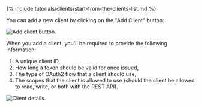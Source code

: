 
{% include tutorials/clients/start-from-the-clients-list.md %}

You can add a new client by clicking on the "Add Client" button:

![Add client button.](images/clients-list-add-client-button.png)

When you add a client, you'll be required to provide the following information:

1. A unique client ID,
2. How long a token should be valid for once issued,
3. The type of OAuth2 flow that a client should use,
4. The scopes that the client is allowed to use (should the client be allowed to read, write, or both with the REST API).


![Client details.](images/client-details.png)
